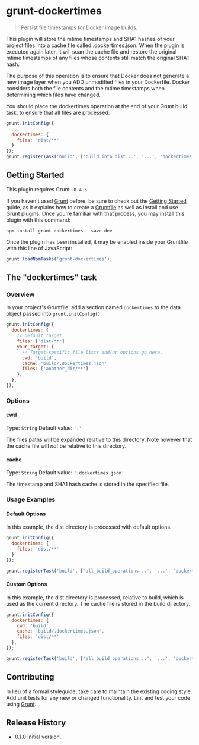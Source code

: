 # grunt-dockertimes

> Persist file timestamps for Docker image builds.

This plugin will store the mtime timestamps and SHA1 hashes of your project
files into a cache file called .dockertimes.json. When the plugin is executed
again later, it will scan the cache file and restore the original mtime
timestamps of any files whose contents still match the original SHA1 hash.

The purpose of this operation is to ensure that Docker does not generate a new
image layer when you ADD unmodified files in your Dockerfile. Docker considers
both the file contents and the mtime timestamps when determining which files
have changed.

You should place the dockertimes operation at the end of your Grunt build task,
to ensure that all files are processed:

```js
grunt.initConfig({
  ...
  dockertimes: {
    files: 'dist/**'
  }
});
grunt.registerTask('build', ['build_into_dist...', '...', 'dockertimes']);
```

## Getting Started
This plugin requires Grunt `~0.4.5`

If you haven't used [Grunt](http://gruntjs.com/) before, be sure to check out the [Getting Started](http://gruntjs.com/getting-started) guide, as it explains how to create a [Gruntfile](http://gruntjs.com/sample-gruntfile) as well as install and use Grunt plugins. Once you're familiar with that process, you may install this plugin with this command:

```shell
npm install grunt-dockertimes --save-dev
```

Once the plugin has been installed, it may be enabled inside your Gruntfile with this line of JavaScript:

```js
grunt.loadNpmTasks('grunt-dockertimes');
```

## The "dockertimes" task

### Overview
In your project's Gruntfile, add a section named `dockertimes` to the data object passed into `grunt.initConfig()`.

```js
grunt.initConfig({
  dockertimes: {
    // Default target
    files: ['dist/**']
    your_target: {
      // Target-specific file lists and/or options go here.
      cwd: 'build',
      cache: 'build/.dockertimes.json'
      files: ['another_dir/**']
    },
  },
});
```

### Options

#### cwd
Type: `String`
Default value: `'.'`

The files paths will be expanded relative to this directory. Note however that
the cache file will _not_ be relative to this directory.

#### cache
Type: `String`
Default value: `'.dockertimes.json'`

The timestamp and SHA1 hash cache is stored in the specified file.

### Usage Examples

#### Default Options
In this example, the dist directory is processed with default options.

```js
grunt.initConfig({
  dockertimes: {
    files: 'dist/**'
  }
});

grunt.registerTask('build', ['all_build_operations...', '...', 'dockertimes']);
```

#### Custom Options
In this example, the dist directory is processed, relative to build, which is
used as the current directory. The cache file is stored in the build directory.

```js
grunt.initConfig({
  dockertimes: {
    cwd: 'build',
    cache: 'build/.dockertimes.json',
    files: 'dist/**'
  },
});

grunt.registerTask('build', ['all_build_operations...', '...', 'dockertimes']);
```

## Contributing
In lieu of a formal styleguide, take care to maintain the existing coding style. Add unit tests for any new or changed functionality. Lint and test your code using [Grunt](http://gruntjs.com/).

## Release History

* 0.1.0 Initial version.
